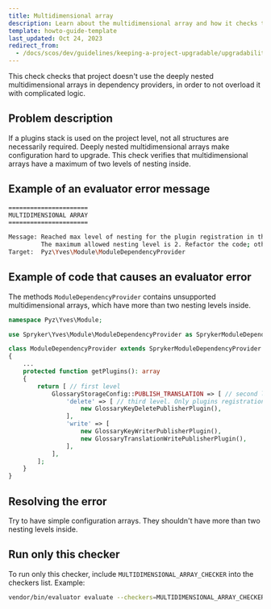 ```yaml
---
title: Multidimensional array
description: Learn about the multidimensional array and how it checks that your Spryker project does not use deeply nested multidimensional arrays
template: howto-guide-template
last_updated: Oct 24, 2023
redirect_from:
  - /docs/scos/dev/guidelines/keeping-a-project-upgradable/upgradability-guidelines/multidimensional-array.html
---
```


This check checks that project doesn't use the deeply nested multidimensional arrays in dependency providers, in order to not overload it with complicated logic.

## Problem description

If a plugins stack is used on the project level, not all structures are necessarily required. Deeply nested multidimensional arrays make configuration hard to upgrade.
This check verifies that multidimensional arrays have a maximum of two levels of nesting inside.

## Example of an evaluator error message

```bash
======================
MULTIDIMENSIONAL ARRAY
======================

Message: Reached max level of nesting for the plugin registration in the {FormDependencyProvider::getPlugins()}.
         The maximum allowed nesting level is 2. Refactor the code; otherwise, it can cause upgradability issues in the future.
Target:  Pyz\Yves\Module\ModuleDependencyProvider
```

## Example of code that causes an evaluator error

The methods `ModuleDependencyProvider` contains unsupported multidimensional arrays, which have more than two nesting levels inside.

```php
namespace Pyz\Yves\Module;

use Spryker\Yves\Module\ModuleDependencyProvider as SprykerModuleDependencyProvider;

class ModuleDependencyProvider extends SprykerModuleDependencyProvider
{
    ...
    protected function getPlugins(): array
    {
        return [ // first level
            GlossaryStorageConfig::PUBLISH_TRANSLATION => [ // second level
                'delete' => [ // third level. Only plugins registration should be on this nesting level
                    new GlossaryKeyDeletePublisherPlugin(),
                ],
                'write' => [
                    new GlossaryKeyWriterPublisherPlugin(),
                    new GlossaryTranslationWritePublisherPlugin(),
                ],
            ],
        ];
    }
}
```

## Resolving the error

Try to have simple configuration arrays. They shouldn't have more than two nesting levels inside.


## Run only this checker
To run only this checker, include `MULTIDIMENSIONAL_ARRAY_CHECKER` into the checkers list. Example:
```bash
vendor/bin/evaluator evaluate --checkers=MULTIDIMENSIONAL_ARRAY_CHECKER
```

